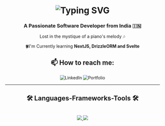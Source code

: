 <h1 align="center">
<a href="https://git.io/typing-svg" style="text-decoration: none;">
<span style="text-decoration: none;">
<img src="https://readme-typing-svg.demolab.com?font=Aboreto&weight=800&size=36&duration=4000&pause=1000&color=0083C6&background=EBFF3900&center=true&multiline=true&random=false&width=450&height=130&lines=Greetings!+;I'm+Abha+Ghildiyal+%F0%9F%9A%80" alt="Typing SVG" style="text-decoration: none;" />
</span>
</a>

</h1>

<h3 align="center"> A Passionate Software Developer from India 🇮🇳</h3>

<div align="center">
  <p> Lost in the mystique of a piano's melody 🎶 </p>
  <p> 🍀I'm Currently learning <b>NextJS, DrizzleORM and Svelte</b> </p>
</div>

<div>
  <h2 align="center">📫 How to reach me:</h2>
  <p align="center" style="margin-top: 20px;">
    <a href="https://linkedin.com/in/abha-ghildiyal-6ba119223" style="text-decoration: none;">
      <img src="https://img.shields.io/badge/LinkedIn-0077B5?style=for-the-badge&logo=linkedin&logoColor=white;" alt="LinkedIn" style="border: none;" target="_blank" />
    </a>
    <a href="https://abha-ghildiyal.vercel.app/" style="text-decoration: none;">
      <img src="https://img.shields.io/badge/Portfolio-000000?style=for-the-badge&logo=vercel&logoColor=white" alt="Portfolio" style="border: none;" />
    </a>
  </p>
</div>
<hr/>
<h2 align="center"> 🛠️ Languages-Frameworks-Tools 🛠️</h2>
<br/>
<div align="center">
    <a href="https://skillicons.dev">
        <img src="https://skillicons.dev/icons?i=nodejs,github,javascript,typescript,react,express,fastapi,mongodb,mysql,nextjs"/>
        <img src="https://skillicons.dev/icons?i=c,cpp,python,tensorflow,pytorch,tailwind,git,kali"/>
    </a>
</div>

